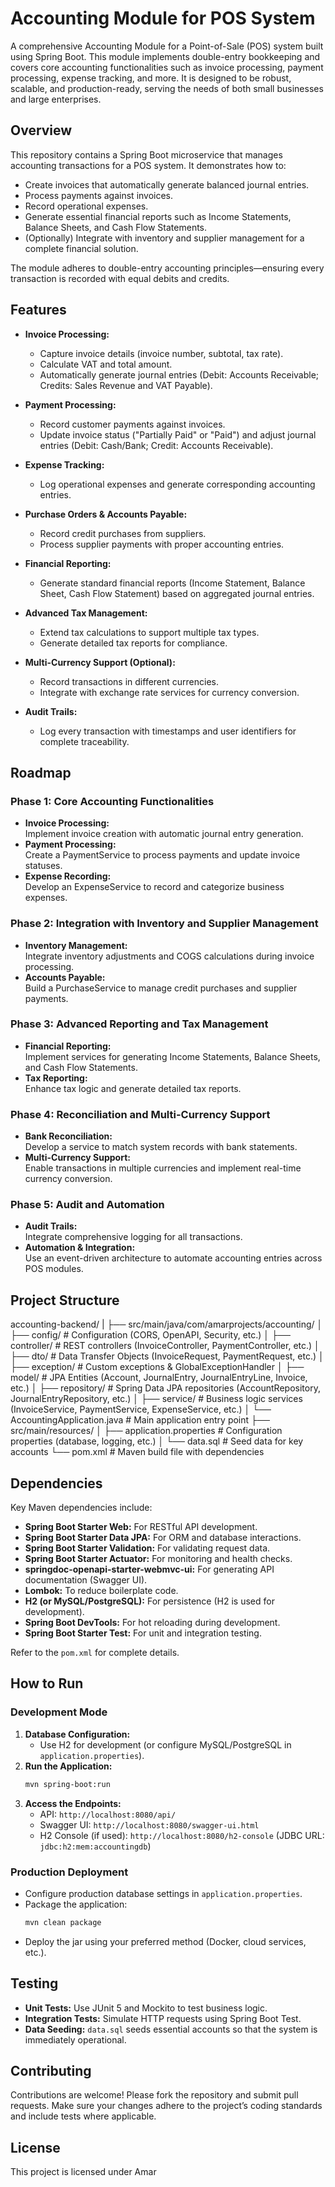 # Accounting Module for POS System

A comprehensive Accounting Module for a Point-of-Sale (POS) system built using Spring Boot. This module implements double-entry bookkeeping and covers core accounting functionalities such as invoice processing, payment processing, expense tracking, and more. It is designed to be robust, scalable, and production-ready, serving the needs of both small businesses and large enterprises.

## Overview

This repository contains a Spring Boot microservice that manages accounting transactions for a POS system. It demonstrates how to:
- Create invoices that automatically generate balanced journal entries.
- Process payments against invoices.
- Record operational expenses.
- Generate essential financial reports such as Income Statements, Balance Sheets, and Cash Flow Statements.
- (Optionally) Integrate with inventory and supplier management for a complete financial solution.

The module adheres to double-entry accounting principles—ensuring every transaction is recorded with equal debits and credits.

## Features

- **Invoice Processing:**  
  - Capture invoice details (invoice number, subtotal, tax rate).
  - Calculate VAT and total amount.
  - Automatically generate journal entries (Debit: Accounts Receivable; Credits: Sales Revenue and VAT Payable).

- **Payment Processing:**  
  - Record customer payments against invoices.
  - Update invoice status ("Partially Paid" or "Paid") and adjust journal entries (Debit: Cash/Bank; Credit: Accounts Receivable).

- **Expense Tracking:**  
  - Log operational expenses and generate corresponding accounting entries.

- **Purchase Orders & Accounts Payable:**  
  - Record credit purchases from suppliers.
  - Process supplier payments with proper accounting entries.

- **Financial Reporting:**  
  - Generate standard financial reports (Income Statement, Balance Sheet, Cash Flow Statement) based on aggregated journal entries.

- **Advanced Tax Management:**  
  - Extend tax calculations to support multiple tax types.
  - Generate detailed tax reports for compliance.

- **Multi-Currency Support (Optional):**  
  - Record transactions in different currencies.
  - Integrate with exchange rate services for currency conversion.

- **Audit Trails:**  
  - Log every transaction with timestamps and user identifiers for complete traceability.

## Roadmap

### Phase 1: Core Accounting Functionalities
- **Invoice Processing:**  
  Implement invoice creation with automatic journal entry generation.
- **Payment Processing:**  
  Create a PaymentService to process payments and update invoice statuses.
- **Expense Recording:**  
  Develop an ExpenseService to record and categorize business expenses.

### Phase 2: Integration with Inventory and Supplier Management
- **Inventory Management:**  
  Integrate inventory adjustments and COGS calculations during invoice processing.
- **Accounts Payable:**  
  Build a PurchaseService to manage credit purchases and supplier payments.

### Phase 3: Advanced Reporting and Tax Management
- **Financial Reporting:**  
  Implement services for generating Income Statements, Balance Sheets, and Cash Flow Statements.
- **Tax Reporting:**  
  Enhance tax logic and generate detailed tax reports.

### Phase 4: Reconciliation and Multi-Currency Support
- **Bank Reconciliation:**  
  Develop a service to match system records with bank statements.
- **Multi-Currency Support:**  
  Enable transactions in multiple currencies and implement real-time currency conversion.

### Phase 5: Audit and Automation
- **Audit Trails:**  
  Integrate comprehensive logging for all transactions.
- **Automation & Integration:**  
  Use an event-driven architecture to automate accounting entries across POS modules.
## Project Structure

accounting-backend/
|
├── src/main/java/com/amarprojects/accounting/
│   ├── config/                # Configuration (CORS, OpenAPI, Security, etc.)
│   ├── controller/            # REST controllers (InvoiceController, PaymentController, etc.)
│   ├── dto/                   # Data Transfer Objects (InvoiceRequest, PaymentRequest, etc.)
│   ├── exception/             # Custom exceptions & GlobalExceptionHandler
│   ├── model/                 # JPA Entities (Account, JournalEntry, JournalEntryLine, Invoice, etc.)
│   ├── repository/            # Spring Data JPA repositories (AccountRepository, JournalEntryRepository, etc.)
│   ├── service/               # Business logic services (InvoiceService, PaymentService, ExpenseService, etc.)
│   └── AccountingApplication.java  # Main application entry point
├── src/main/resources/
│   ├── application.properties # Configuration properties (database, logging, etc.)
│   └── data.sql               # Seed data for key accounts
└── pom.xml                    # Maven build file with dependencies
## Dependencies

Key Maven dependencies include:
- **Spring Boot Starter Web:** For RESTful API development.
- **Spring Boot Starter Data JPA:** For ORM and database interactions.
- **Spring Boot Starter Validation:** For validating request data.
- **Spring Boot Starter Actuator:** For monitoring and health checks.
- **springdoc-openapi-starter-webmvc-ui:** For generating API documentation (Swagger UI).
- **Lombok:** To reduce boilerplate code.
- **H2 (or MySQL/PostgreSQL):** For persistence (H2 is used for development).
- **Spring Boot DevTools:** For hot reloading during development.
- **Spring Boot Starter Test:** For unit and integration testing.

Refer to the `pom.xml` for complete details.

## How to Run

### Development Mode
1. **Database Configuration:**  
   - Use H2 for development (or configure MySQL/PostgreSQL in `application.properties`).
2. **Run the Application:**  
   ```bash
   mvn spring-boot:run
   ```
3. **Access the Endpoints:**  
   - API: `http://localhost:8080/api/`
   - Swagger UI: `http://localhost:8080/swagger-ui.html`
   - H2 Console (if used): `http://localhost:8080/h2-console` (JDBC URL: `jdbc:h2:mem:accountingdb`)

### Production Deployment
- Configure production database settings in `application.properties`.
- Package the application:
  ```bash
  mvn clean package
  ```
- Deploy the jar using your preferred method (Docker, cloud services, etc.).

## Testing

- **Unit Tests:** Use JUnit 5 and Mockito to test business logic.
- **Integration Tests:** Simulate HTTP requests using Spring Boot Test.
- **Data Seeding:** `data.sql` seeds essential accounts so that the system is immediately operational.

## Contributing

Contributions are welcome! Please fork the repository and submit pull requests. Make sure your changes adhere to the project’s coding standards and include tests where applicable.

## License

This project is licensed under Amar
